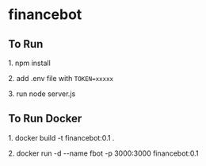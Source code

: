 # financebot

## To Run

1\. npm install

2\. add .env file with `TOKEN=xxxxx`

3\. run node server.js

## To Run Docker

1\. docker build -t financebot:0.1 .

2\. docker run -d --name fbot -p 3000:3000 financebot:0.1